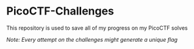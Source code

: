 ﻿# PicoCTF-Challenges

This repository is used to save all of my progress on my PicoCTF solves  

*Note: Every attempt on the challenges might generate a unique flag*
